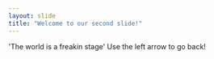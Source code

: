 ```yaml
---
layout: slide
title: "Welcome to our second slide!"
---
```

'The world is a freakin stage'
Use the left arrow to go back!
